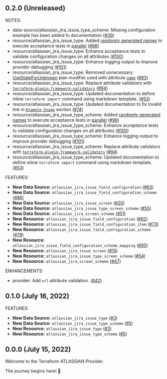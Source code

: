 ## 0.2.0 (Unreleased)

NOTES:

* data-source/atlassian_jira_issue_type_scheme: Missing configuration example has been added to documentation ([#39](https://github.com/openscientia/terraform-provider-atlassian/issues/39))
* resource/atlassian_jira_issue_type: Added [randomly generated names](https://github.com/hashicorp/terraform-plugin-sdk/blob/main/helper/acctest/random.go) to execute acceptance tests in [parallel](https://pkg.go.dev/github.com/hashicorp/terraform-plugin-sdk/v2@v2.21.0/helper/resource#ParallelTest) ([#98](https://github.com/openscientia/terraform-provider-atlassian/issues/98))
* resource/atlassian_jira_issue_type: Enhance acceptance tests to validate configuration changes on all attributes ([#100](https://github.com/openscientia/terraform-provider-atlassian/issues/100))
* resource/atlassian_jira_issue_type: Enhance logging output to improve provider debugging ([#101](https://github.com/openscientia/terraform-provider-atlassian/issues/101))
* resource/atlassian_jira_issue_type: Removed unnecessary [UseStateForUnknown](https://pkg.go.dev/github.com/hashicorp/terraform-plugin-framework@v0.11.1/resource#UseStateForUnknown) plan modifier used with attribute [`name`](https://registry.terraform.io/providers/openscientia/atlassian/latest/docs/resources/jira_issue_type#name) ([#93](https://github.com/openscientia/terraform-provider-atlassian/issues/93))
* resource/atlassian_jira_issue_type: Replace attribute validators with [`terraform-plugin-framework-validators`](https://github.com/hashicorp/terraform-plugin-framework-validators) ([#94](https://github.com/openscientia/terraform-provider-atlassian/issues/94))
* resource/atlassian_jira_issue_type: Updated documentation to define inline `terraform import` command using markdown template. ([#53](https://github.com/openscientia/terraform-provider-atlassian/issues/53))
* resource/atlassian_jira_issue_type: Updated documentation to fix invalid link in [`Example Usage`](https://registry.terraform.io/providers/openscientia/atlassian/latest/docs/resources/jira_issue_type#example-usage) section ([#74](https://github.com/openscientia/terraform-provider-atlassian/issues/74))
* resource/atlassian_jira_issue_type_scheme: Added [randomly generated names](https://github.com/hashicorp/terraform-plugin-sdk/blob/main/helper/acctest/random.go) to execute acceptance tests in [parallel](https://pkg.go.dev/github.com/hashicorp/terraform-plugin-sdk/v2@v2.21.0/helper/resource#ParallelTest) ([#98](https://github.com/openscientia/terraform-provider-atlassian/issues/98))
* resource/atlassian_jira_issue_type_scheme: Enhance acceptance tests to validate configuration changes on all attributes ([#100](https://github.com/openscientia/terraform-provider-atlassian/issues/100))
* resource/atlassian_jira_issue_type_scheme: Enhance logging output to improve provider debugging ([#101](https://github.com/openscientia/terraform-provider-atlassian/issues/101))
* resource/atlassian_jira_issue_type_scheme: Replace attribute validators with [`terraform-plugin-framework-validators`](https://github.com/hashicorp/terraform-plugin-framework-validators) ([#94](https://github.com/openscientia/terraform-provider-atlassian/issues/94))
* resource/atlassian_jira_issue_type_scheme: Updated documentation to define inline `terraform import` command using markdown template. ([#53](https://github.com/openscientia/terraform-provider-atlassian/issues/53))

FEATURES:

* **New Data Source:** `atlassian_jira_issue_field_configuration` ([#63](https://github.com/openscientia/terraform-provider-atlassian/issues/63))
* **New Data Source:** `atlassian_jira_issue_field_configuration_scheme` ([#86](https://github.com/openscientia/terraform-provider-atlassian/issues/86))
* **New Data Source:** `atlassian_jira_issue_screen` ([#20](https://github.com/openscientia/terraform-provider-atlassian/issues/20))
* **New Data Source:** `atlassian_jira_issue_type_screen_scheme` ([#55](https://github.com/openscientia/terraform-provider-atlassian/issues/55))
* **New Data Source:** `atlassian_jira_screen_scheme` ([#51](https://github.com/openscientia/terraform-provider-atlassian/issues/51))
* **New Resource:** `atlassian_jira_issue_field_configuration` ([#62](https://github.com/openscientia/terraform-provider-atlassian/issues/62))
* **New Resource:** `atlassian_jira_issue_field_configuration_item` ([#73](https://github.com/openscientia/terraform-provider-atlassian/issues/73))
* **New Resource:** `atlassian_jira_issue_field_configuration_scheme` ([#78](https://github.com/openscientia/terraform-provider-atlassian/issues/78))
* **New Resource:** `atlassian_jira_issue_field_configuration_scheme_mapping` ([#90](https://github.com/openscientia/terraform-provider-atlassian/issues/90))
* **New Resource:** `atlassian_jira_issue_screen` ([#15](https://github.com/openscientia/terraform-provider-atlassian/issues/15))
* **New Resource:** `atlassian_jira_issue_type_screen_scheme` ([#54](https://github.com/openscientia/terraform-provider-atlassian/issues/54))
* **New Resource:** `atlassian_jira_screen_scheme` ([#47](https://github.com/openscientia/terraform-provider-atlassian/issues/47))

ENHANCEMENTS:

* provider: Add `url` attribute validation. ([#42](https://github.com/openscientia/terraform-provider-atlassian/issues/42))

## 0.1.0 (July 16, 2022)

FEATURES:

* **New Data Source:** `atlassian_jira_issue_type` ([#3](https://github.com/openscientia/terraform-provider-atlassian/issues/3))
* **New Data Source:** `atlassian_jira_issue_type_scheme` ([#5](https://github.com/openscientia/terraform-provider-atlassian/issues/5))
* **New Resource:** `atlassian_jira_issue_type` ([#3](https://github.com/openscientia/terraform-provider-atlassian/issues/3))
* **New Resource:** `atlassian_jira_issue_type_scheme` ([#5](https://github.com/openscientia/terraform-provider-atlassian/issues/5))

## 0.0.0 (July 15, 2022)

Welcome to the Terraform ATLASSIAN Provider.

The journey begins here! :rocket:
